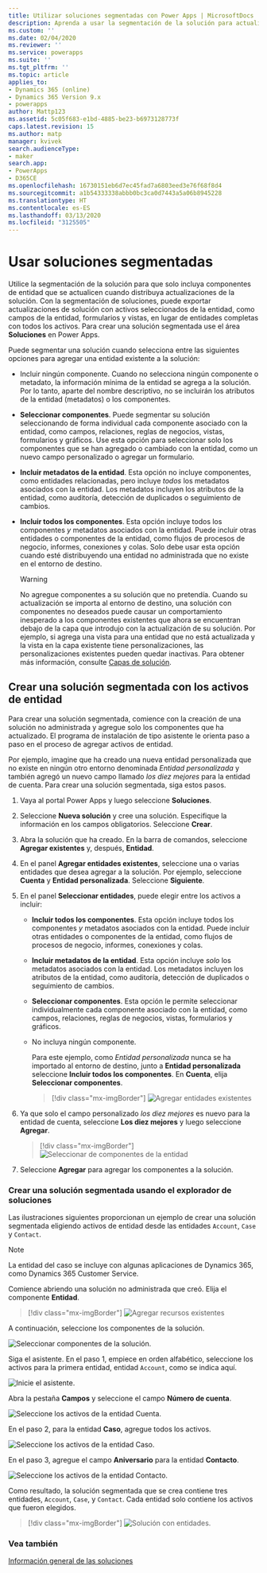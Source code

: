 ```yaml
---
title: Utilizar soluciones segmentadas con Power Apps | MicrosoftDocs
description: Aprenda a usar la segmentación de la solución para actualizar sus soluciones
ms.custom: ''
ms.date: 02/04/2020
ms.reviewer: ''
ms.service: powerapps
ms.suite: ''
ms.tgt_pltfrm: ''
ms.topic: article
applies_to:
- Dynamics 365 (online)
- Dynamics 365 Version 9.x
- powerapps
author: Mattp123
ms.assetid: 5c05f683-e1bd-4885-be23-b6973128773f
caps.latest.revision: 15
ms.author: matp
manager: kvivek
search.audienceType:
- maker
search.app:
- PowerApps
- D365CE
ms.openlocfilehash: 16730151eb6d7ec45fad7a6803eed3e76f68f8d4
ms.sourcegitcommit: a1b54333338abbb0bc3ca0d7443a5a06b8945228
ms.translationtype: HT
ms.contentlocale: es-ES
ms.lasthandoff: 03/13/2020
ms.locfileid: "3125505"
---
```

# <a name="use-segmented-solutions"></a>Usar soluciones segmentadas 

Utilice la segmentación de la solución para que solo incluya componentes de entidad que se actualicen cuando distribuya actualizaciones de la solución. Con la segmentación de soluciones, puede exportar actualizaciones de solución con activos seleccionados de la entidad, como campos de la entidad, formularios y vistas, en lugar de entidades completas con todos los activos. <!-- Depending on the complexity of your app, segmentation of the solution can be as simple as everything in a single solution to segmenting by component type, such as entities in one solution, canvas apps in another, and plugins in a third. --> Para crear una solución segmentada use el área **Soluciones** en Power Apps.  

Puede segmentar una solución cuando selecciona entre las siguientes opciones para agregar una entidad existente a la solución: 
- Incluir ningún componente. Cuando no selecciona ningún componente o metadato, la información mínima de la entidad se agrega a la solución. Por lo tanto, aparte del nombre descriptivo, no se incluirán los atributos de la entidad (metadatos) o los componentes.   
- **Seleccionar componentes**. Puede segmentar su solución seleccionando de forma individual cada componente asociado con la entidad, como campos, relaciones, reglas de negocios, vistas, formularios y gráficos. Use esta opción para seleccionar solo los componentes que se han agregado o cambiado con la entidad, como un nuevo campo personalizado o agregar un formulario.  
- **Incluir metadatos de la entidad**. Esta opción no incluye componentes, como entidades relacionadas, pero incluye *todos* los metadatos asociados con la entidad. Los metadatos incluyen los atributos de la entidad, como auditoría, detección de duplicados o seguimiento de cambios. 
- **Incluir todos los componentes**. Esta opción incluye todos los componentes *y* metadatos asociados con la entidad. Puede incluir otras entidades o componentes de la entidad, como flujos de procesos de negocio, informes, conexiones y colas. Solo debe usar esta opción cuando esté distribuyendo una entidad no administrada que no existe en el entorno de destino. 

    > [!WARNING]
    > No agregue componentes a su solución que no pretendía. Cuando su actualización se importa al entorno de destino, una solución con componentes no deseados puede causar un comportamiento inesperado a los componentes existentes que ahora se encuentran debajo de la capa que introdujo con la actualización de su solución. Por ejemplo, si agrega una vista para una entidad que no está actualizada y la vista en la capa existente tiene personalizaciones, las personalizaciones existentes pueden quedar inactivas. Para obtener más información, consulte [Capas de solución](solution-layers.md).

<!-- The below was from Per but I don't think it fits in this topic that is only about solution segmentation with entities. 
Similar to the planning that goes into how you model the data that goes into your app, planning for segmentation should be considered before you distribute your solution. Segmenting solutions from a single solution into multiple solutions a month or two years after the initial app has been built can be complex and is prone to cause issues.  -->

## <a name="create-a-segmented-solution-with-entity-assets"></a>Crear una solución segmentada con los activos de entidad 
 Para crear una solución segmentada, comience con la creación de una solución no administrada y agregue solo los componentes que ha actualizado. El programa de instalación de tipo asistente le orienta paso a paso en el proceso de agregar activos de entidad. 

Por ejemplo, imagine que ha creado una nueva entidad personalizada que no existe en ningún otro entorno denominada *Entidad personalizada* y también agregó un nuevo campo llamado *los diez mejores* para la entidad de cuenta. Para crear una solución segmentada, siga estos pasos. 
  
1. Vaya al portal Power Apps y luego seleccione **Soluciones**.  
  
2.  Seleccione **Nueva solución** y cree una solución. Especifique la información en los campos obligatorios. Seleccione **Crear**.  
  
3.  Abra la solución que ha creado. En la barra de comandos, seleccione **Agregar existentes** y, después, **Entidad**.  
  
4.  En el panel **Agregar entidades existentes**, seleccione una o varias entidades que desea agregar a la solución. Por ejemplo, seleccione **Cuenta** y **Entidad personalizada**. Seleccione **Siguiente**.  

5.  En el panel **Seleccionar entidades**, puede elegir entre los activos a incluir: 
    - **Incluir todos los componentes**. Esta opción incluye todos los componentes *y* metadatos asociados con la entidad. Puede incluir otras entidades o componentes de la entidad, como flujos de procesos de negocio, informes, conexiones y colas. 
    - **Incluir metadatos de la entidad**. Esta opción incluye *solo* los metadatos asociados con la entidad. Los metadatos incluyen los atributos de la entidad, como auditoría, detección de duplicados o seguimiento de cambios. 
    - **Seleccionar componentes**. Esta opción le permite seleccionar individualmente cada componente asociado con la entidad, como campos, relaciones, reglas de negocios, vistas, formularios y gráficos. 
    - No incluya ningún componente. 

      Para este ejemplo, como *Entidad personalizada* nunca se ha importado al entorno de destino, junto a **Entidad personalizada** seleccione **Incluir todos los componentes**. En **Cuenta**, elija **Seleccionar componentes**.  
      > [!div class="mx-imgBorder"] 
      > ![Agregar entidades existentes](media/add-existing-entities1.png)
  
6.  Ya que solo el campo personalizado *los diez mejores* es nuevo para la entidad de cuenta, seleccione **Los diez mejores** y luego seleccione **Agregar**.  
     > [!div class="mx-imgBorder"] 
     > ![Seleccionar de componentes de la entidad](media/add-existing-entities2.png)

7. Seleccione **Agregar** para agregar los componentes a la solución. 

### <a name="create-a-segmented-solution-using-solution-explorer"></a>Crear una solución segmentada usando el explorador de soluciones  
Las ilustraciones siguientes proporcionan un ejemplo de crear una solución segmentada eligiendo activos de entidad desde las entidades `Account`, `Case` y `Contact`.  

> [!NOTE]
> La entidad del caso se incluye con algunas aplicaciones de Dynamics 365, como Dynamics 365 Customer Service. 
  
Comience abriendo una solución no administrada que creó. Elija el componente **Entidad**.  

 > [!div class="mx-imgBorder"] 
 > ![Agregar recursos existentes](media/solution-segmentation-add-existing-resources-admin.png "Agregar recursos existentes")  
  
 A continuación, seleccione los componentes de la solución.  
  
 ![Seleccionar componentes de la solución.](media/solution-segmentation-select-components-admin.png "Seleccionar componentes de la solución.")  
  
 Siga el asistente. En el paso 1, empiece en orden alfabético, seleccione los activos para la primera entidad, entidad `Account`, como se indica aquí.  
  
 ![Inicie el asistente.](media/solution-segmentation-wizard-starts-admin.png "Inicie el asistente.")  
  
 Abra la pestaña **Campos** y seleccione el campo **Número de cuenta**.  
  
 ![Seleccione los activos de la entidad Cuenta.](media/solution-segmentation-select-account-assets-admin.png "Seleccione los activos de la entidad Cuenta.")  
  
 En el paso 2, para la entidad **Caso**, agregue todos los activos.  
  
 ![Seleccione los activos de la entidad Caso.](media/solution-segmentation-select-case-assets-admin.png "Seleccione los activos de la entidad Caso.")  
  
 En el paso 3, agregue el campo **Aniversario** para la entidad **Contacto**.  
  
 ![Seleccione los activos de la entidad Contacto.](media/solution-segmentation-select-contact-assets-admin.png "Seleccione los activos de la entidad Contacto.")  
  
 Como resultado, la solución segmentada que se crea contiene tres entidades, `Account`, `Case`, y `Contact`. Cada entidad solo contiene los activos que fueron elegidos.  
  
 > [!div class="mx-imgBorder"] 
 > ![Solución con entidades.](media/solution-segmentation-solution-entities-admin.png "Solución con entidades.")  
  
  
### <a name="see-also"></a>Vea también  
 [Información general de las soluciones](solutions-overview.md)


